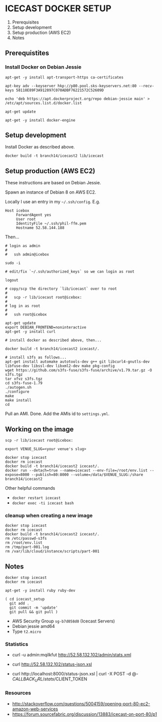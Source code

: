 ICECAST DOCKER SETUP
====================

1. Prerequisites
2. Setup development
3. Setup production (AWS EC2)
4. Notes


Prerequistites
--------------

### Install Docker on Debian Jessie

```
apt-get -y install apt-transport-https ca-certificates

apt-key adv --keyserver hkp://p80.pool.sks-keyservers.net:80 --recv-keys 58118E89F3A912897C070ADBF76221572C52609D

echo 'deb https://apt.dockerproject.org/repo debian-jessie main' > /etc/apt/sources.list.d/docker.list

apt-get update

apt-get -y install docker-engine
```


Setup development
-----------------

Install Docker as described above.

```
docker build -t branch14/icecast2 lib/icecast
```


Setup production (AWS EC2)
--------------------------

These instructions are based on Debian Jessie.

Spawn an instance of Debian 8 on AWS EC2.

Locally I use an entry in my `~/.ssh/config`. E.g.

```
Host icebox
     ForwardAgent yes
     User root
     IdentityFile ~/.ssh/phil-ffm.pem
     Hostname 52.58.144.188

```

Then...


```
# login as admin
#
#   ssh admin@icebox

sudo -i

# edit/fix `~/.ssh/authorized_keys` so we can login as root

logout

# copy/scp the directory `lib/icecast` over to root
#
#   scp -r lib/icecast root@icebox:
#
# log in as root
#
#   ssh root@icebox

apt-get update
export DEBIAN_FRONTEND=noninteractive
apt-get -y install curl

# install docker as described above, then...

docker build -t branch14/icecast2 icecast/.

# install s3fs as follows...
apt-get install automake autotools-dev g++ git libcurl4-gnutls-dev libfuse-dev libssl-dev libxml2-dev make pkg-config
wget https://github.com/s3fs-fuse/s3fs-fuse/archive/v1.79.tar.gz -O s3fs.tgz
tar xfvz s3fs.tgz
cd s3fs-fuse-1.79
./autogen.sh
./configure
make
make install
cd
```

Pull an AMI. Done. Add the AMIs id to `settings.yml`.


Working on the image
--------------------




```
scp -r lib/icecast root@icebox:
```




```
export VENUE_SLUG=<your venue's slug>

docker stop icecast
docker rm icecast
docker build -t branch14/icecast2 icecast/.
docker run --detach=true --name=icecast --env-file=/root/env.list --expose=8000 --publish=80:8000 --volume=/data/$VENUE_SLUG:/share branch14/icecast2

```

Other helpful commands

* `docker restart icecast`
* `docker exec -ti icecast bash`



### cleanup when creating a new image

```
docker stop icecast
docker rm icecast
docker build -t branch14/icecast2 icecast/.
rm /etc/passwd-s3fs
rm /root/env.list
rm /tmp/part-001.log
rm /var/lib/cloud/instance/scripts/part-001

```



Notes
-----

```
docker stop icecast
docker rm icecast

apt-get -y install ruby ruby-dev

( cd icecast_setup
  git add .
  git commit -m 'update'
  git pull && git pull )
```

* AWS Security Group `sg-b7d058d0` (Icecast Servers)
* Debian jessie amd64
* Type `t2.micro`

### Statistics

* curl -u admin:mqilkfut http://52.58.132.102/admin/stats.xml
* curl http://52.58.132.102/status-json.xsl

* curl http://localhost:8000/status-json.xsl | curl -X POST -d @- $CALLBACK_URL/stats/$CLIENT_TOKEN

### Resources

* http://stackoverflow.com/questions/5004159/opening-port-80-ec2-amazon-web-services
* https://forum.sourcefabric.org/discussion/13883/icecast-on-port-80/p1
